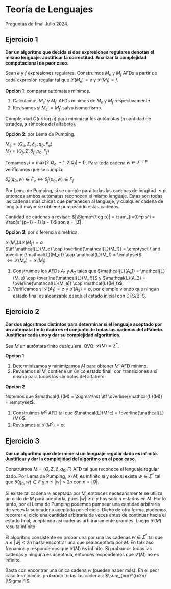# Teoría de Lenguajes

Preguntas de final Julio 2024.

## Ejercicio 1

**Dar un algoritmo que decida si dos expresiones regulares denotan el mismo lenguaje. Justificar la correctitud. Analizar la complejidad computacional de peor caso.**

Sean $e$ y $f$ expresiones regulares. Construimos $M_e$ y $M_f$ AFDs a partir de cada expresión regular tal que $\mathcal{L}(M_e) = e$ y $\mathcal{L}(M_f) = f$.

**Opción 1**: comparar autómatas mínimos.

1. Calculamos $M_e'$ y $M_f'$ AFDs mínimos de $M_e$ y $M_f$ respectivamente.
2. Revisamos si $M_e' = M_f'$ salvo isomorfismo.

Complejidad $O(ns \text{ log } n)$ para minimizar los autómatas ($n$ cantidad de estados, $s$ símbolos del alfabeto).

**Opción 2**: por Lema de Pumping.

$M_e = \langle Q_e, \Sigma, \delta_e, q_0, F_e \rangle$ \
$M_f = \langle Q_f, \Sigma, \delta_f, p_0, F_f \rangle$

Tomamos $p = \text{max}(2|Q_e|-1, 2|Q_f|-1)$. Para toda cadena $w \in \Sigma^{\leq p}$ verificamos que se cumpla:

$\hat\delta_e(q_0, w) \in F_e \iff \hat\delta_f(p_0, w) \in F_f$

Por Lema de Pumping, si se cumple para todas las cadenas de longitud $\leq p$ entonces ambos autómatas reconocen el mismo lenguaje. Estas son todas las cadenas más chicas que pertenecen al languaje, y cualquier cadena de longitud mayor se obtiene pumpeando estas cadenas.

Cantidad de cadenas a revisar: $|\Sigma^{\leq p}| = \sum_{i=0}^p s^i = \frac{s^{p+1} - 1}{s - 1}$ son $s = |\Sigma|$.

**Opción 3**: por diferencia simétrica.

$\mathcal{L}(M_e) \Delta \mathcal{L}(M_f) = \emptyset$ \
$\iff \mathcal{L}(M_e) \cap \overline{\mathcal{L}(M_f)} = \emptyset \land \overline{\mathcal{L}(M_e)} \cap \mathcal{L}(M_f) = \emptyset$ \
$\iff \mathcal{L}(M_e) = \mathcal{L}(M_f)$

1. Construimos los AFDs $A_1$ y $A_2$ tales que $\mathcal{L}(A_1) = \mathcal{L}(M_e) \cap \overline{\mathcal{L}(M_f)}$ y $\mathcal{L}(A_2) = \overline{\mathcal{L}(M_e)} \cap \mathcal{L}(M_f)$.
2. Verificamos si $\mathcal{L}(A_1) = \emptyset$ y $\mathcal{L}(A_2) = \emptyset$, por ejemplo viendo que ningún estado final es alcanzable desde el estado inicial con DFS/BFS.

## Ejercicio 2

**Dar dos algoritmos distintos para determinar si el lenguaje aceptado por un autómata finito dado es el conjunto de todas las cadenas del alfabeto. Justificar cada uno y dar su complejidad algorítmica.**

Sea $M$ un autómata finito cualquiera. QVQ: $\mathcal{L}(M) = \Sigma^\ast$.

**Opción 1**

1. Determinizamos y minimizamos $M$ para obtener $M'$ AFD mínimo.
2. Revisamos si $M'$ contiene un único estado final, con transiciones a sí mismo para todos los símbolos del alfabeto.

**Opción 2**

Notemos que $\mathcal{L}(M) = \Sigma^\ast \iff \overline{\mathcal{L}(M)} = \emptyset$.

1. Construimos $M^c$ AFD tal que $\mathcal{L}(M^c) = \overline{\mathcal{L}(M)}$.
2. Revisamos si $\mathcal{L}(M^c) = \emptyset$.

## Ejercicio 3

**Dar un algoritmo que determine si un lenguaje regular dado es infinito. Justificar y dar la complejidad del algoritmo en el peor caso.**

Construimos $M = \langle Q, \Sigma, \delta, q_0, F \rangle$ AFD tal que reconoce el lenguaje regular dado. Por Lema de Pumping, $\mathcal{L}(M)$ es infinito si y solo si existe $w \in \Sigma^\ast$ tal que $\hat\delta(q_0, w) \in F$ y $n \leq |w| < 2n$ con $n = |Q|$.

Si existe tal cadena $w$ aceptada por $M$, entonces necesariamente se utiliza un ciclo de $M$ para aceptarla, pues $|w| \geq n$ y hay solo $n$ estados en $M$. Por lo tanto, por el Lema de Pumping podemos pumpear una cantidad arbitraria de veces la subcadena aceptada por el ciclo. Dicho de otra forma, podemos recorrer el ciclo una cantidad arbitraria de veces antes de continuar hacia el estado final, aceptando así cadenas arbitrariamente grandes. Luego $\mathcal{L}(M)$ resulta infinito.

El algoritmo consistente en probar una por una las cadenas $w \in \Sigma^\ast$ tal que $n \leq |w| < 2n$ hasta encontrar una que sea aceptada por $M$. En tal caso frenamos y respondemos que $\mathcal{L}(M)$ es infinito. Si probamos todas las cadenas y ninguna es aceptada, entonces respondemos que $\mathcal{L}(M)$ no es infinito.

Basta con encontrar una única cadena $w$ (pueden haber más). En el peor caso terminamos probando todas las cadenas: $\sum_{i=n}^{i=2n} |\Sigma|^i$.
